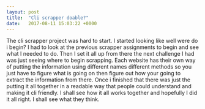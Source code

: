 ```yaml
---
layout: post
title:  "Cli scrapper doable?"
date:   2017-08-11 15:03:22 +0000
---
```



The cli scrapper project was hard to start. I started looking like well were do i begin? I had to look at the previous scrapper assignments to begin and see what I needed to do. Then I set it all up from there the next challenge I had was just seeing where to begin scrapping. Each website has their own way of putting the information using different names different methods so you just have to figure what is going on then figure out how your going to extract the information from there. 
Once i finished that there was just the putting it all together in a readable way that people could understand and making it cli friendly. I  shall see how it all works together and hopefully I did it all right. I shall see what they think.
